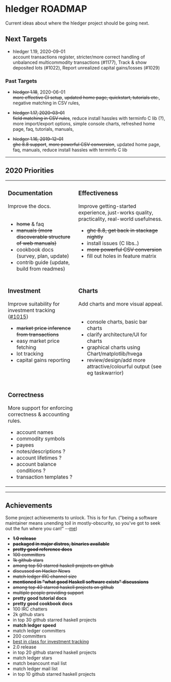 # hledger ROADMAP

Current ideas about where the hledger project should be going next.

## Next Targets

- hledger 1.19, 2020-09-01\
account transactions register,
stricter/more correct handling of unbalanced multicommodity transactions (#1177),
Track & show deposited lots (#1022),
Report unrealized capital gains/losses (#1029)


### Past Targets

- <s>hledger 1.18</s>, 2020-06-01\
<s>more effective CI setup</s>,
<s>updated home page, quickstart, tutorials etc.</s>,
negative matching in CSV rules,

- <s>hledger 1.17, 2020-03-01</s>\
<s>field matching in CSV rules</s>,
reduce install hassles with terminfo C lib (?),
more import/export options,
simple console charts,
refreshed home page, faq, tutorials, manuals,

- <s>hledger 1.16, 2019-12-01</s>\
<s>ghc 8.8 support</s>,
<s>more powerful CSV conversion</s>,
updated home page, faq, manuals,
reduce install hassles with terminfo C lib

----

## 2020 Priorities

<table>
<tr valign="top">
<td>

### Documentation

Improve the docs.
<br>
<br>

- <s>home</s> & faq
- <s>manuals (more discoverable structure of web manuals)</s>
- cookbook docs (survey, plan, update)
- contrib guide (update, build from readmes)

</td>
<td>

### Effectiveness

Improve getting-started experience, just-works quality, practicality, real-world usefulness.

- <s>ghc 8.8, get back in stackage nightly</s>
- install issues (C libs..)
- <s>more powerful CSV conversion</s>
- fill out holes in feature matrix

</td>
</tr>
<tr valign="top">
<td>

### Investment

Improve suitability for investment tracking
([#1015](https://github.com/simonmichael/hledger/issues/1015))

- <s>market price inference from transactions</s>
- easy market price fetching
- lot tracking
- capital gains reporting

</td>
<td>

### Charts

Add charts and more visual appeal.
<br>
<br>

- console charts, basic bar charts
- clarify architecture/UI for charts
- graphical charts using Chart/matplotlib/hvega
- review/design/add more attractive/colourful output (see eg taskwarrior)

</td>
</tr>
<tr valign="top">
<td>

### Correctness

<!-- added 2020-06: -->
More support for enforcing correctness & accounting rules.

- account names
- commodity symbols
- payees
- notes/descriptions ?
- account lifetimes ?
- account balance conditions ?
- transaction templates ?

</td>
</tr>
</table>

----

## Achievements

Some project achievements to unlock.
This is for fun.
("being a software maintainer means unending toil in mostly-obscurity, so you've got to seek out the fun where you can!" --[me](https://www.reddit.com/r/haskell/comments/eddwbu/top_nonprogrammingrelated_haskell_apps/))

- <s>**1.0 release**</s>
- <s>**packaged in major distros, binaries available**</s>
- <s>**pretty good reference docs**</s>
- <s>100 committers</s>
- <s>1k github stars</s>
- <s>among top 50 starred haskell projects on github</s>
- <s>discussed on Hacker News</s>
- <s>match ledger IRC channel size</s>
- <s>**mentioned in "what good Haskell software exists" discussions**</s>
- <s>among top 40 starred haskell projects on github</s>
- <s>multiple people providing support</s>
- **pretty good tutorial docs**
- **pretty good cookbook docs**
- 100 IRC chatters
- 2k github stars
- in top 30 github starred haskell projects
- **match ledger speed**
- match ledger committers
- 200 committers
- [best in class for investment tracking](https://github.com/simonmichael/hledger/issues/1015)
- 2.0 release
- in top 20 github starred haskell projects
- match ledger stars
- match beancount mail list
- match ledger mail list
- in top 10 github starred haskell projects
